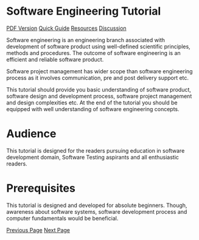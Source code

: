 # Software Engineering Tutorial
[PDF Version](../software_engineering/software_engineering_pdf_version.md)
[Quick Guide](../software_engineering/software_engineering_quick_guide.md)
[Resources](../software_engineering/software_engineering_useful_resources.md)
[Discussion](../software_engineering/software_engineering_discussion.md)

Software engineering is an engineering branch associated with development of software product using well-defined scientific principles, methods and procedures. The outcome of software engineering is an efficient and reliable software product.

Software project management has wider scope than software engineering process as it involves communication, pre and post delivery support etc.

This tutorial should provide you basic understanding of software product, software design and development process, software project management and design complexities etc. At the end of the tutorial you should be equipped with well understanding of software engineering concepts.

# Audience
This tutorial is designed for the readers pursuing education in software development domain, Software Testing aspirants and all enthusiastic readers. 

# Prerequisites
This tutorial is designed and developed for absolute beginners. Though, awareness about software systems, software development process and computer fundamentals would be beneficial.


[Previous Page](../software_engineering/index.md) [Next Page](../software_engineering/software_engineering_overview.md) 
